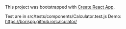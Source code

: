 This project was bootstrapped with [Create React App](https://github.com/facebookincubator/create-react-app).


Test are in src/tests/components/Calculator.test.js
Demo: https://borispp.github.io/calculator/